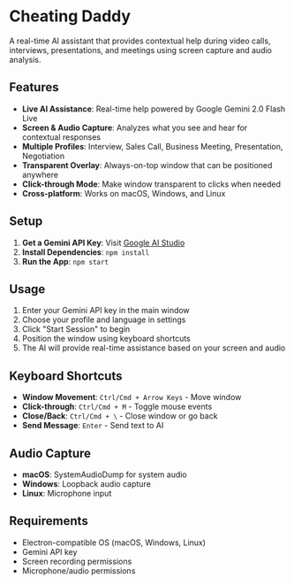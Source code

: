 # Cheating Daddy

A real-time AI assistant that provides contextual help during video calls, interviews, presentations, and meetings using screen capture and audio analysis.

## Features

- **Live AI Assistance**: Real-time help powered by Google Gemini 2.0 Flash Live
- **Screen & Audio Capture**: Analyzes what you see and hear for contextual responses
- **Multiple Profiles**: Interview, Sales Call, Business Meeting, Presentation, Negotiation
- **Transparent Overlay**: Always-on-top window that can be positioned anywhere
- **Click-through Mode**: Make window transparent to clicks when needed
- **Cross-platform**: Works on macOS, Windows, and Linux

## Setup

1. **Get a Gemini API Key**: Visit [Google AI Studio](https://aistudio.google.com/apikey)
2. **Install Dependencies**: `npm install`
3. **Run the App**: `npm start`

## Usage

1. Enter your Gemini API key in the main window
2. Choose your profile and language in settings
3. Click "Start Session" to begin
4. Position the window using keyboard shortcuts
5. The AI will provide real-time assistance based on your screen and audio

## Keyboard Shortcuts

- **Window Movement**: `Ctrl/Cmd + Arrow Keys` - Move window
- **Click-through**: `Ctrl/Cmd + M` - Toggle mouse events
- **Close/Back**: `Ctrl/Cmd + \` - Close window or go back
- **Send Message**: `Enter` - Send text to AI

## Audio Capture

- **macOS**: SystemAudioDump for system audio
- **Windows**: Loopback audio capture
- **Linux**: Microphone input

## Requirements

- Electron-compatible OS (macOS, Windows, Linux)
- Gemini API key
- Screen recording permissions
- Microphone/audio permissions 